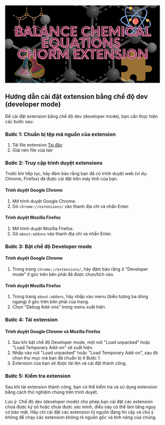 <p align="center"> <img src="./image/bg.png" alt="bg" /> </p>

## Hướng dẫn cài đặt extension bằng chế độ dev (developer mode)

Để cài đặt extension bằng chế độ dev (developer mode), bạn cần thực hiện các bước sau:

### Bước 1: Chuẩn bị tệp mã nguồn của extension

1. Tải file extension [Tại đây](https://github.com/zukahai/balance-chemical-equations-chorm-extension/archive/refs/heads/main.zip)
2. Giải nén file vừa tair

### Bước 2: Truy cập trình duyệt extensions

Trước khi tiếp tục, hãy đảm bảo rằng bạn đã có trình duyệt web (ví dụ: Chrome, Firefox) đã được cài đặt trên máy tính của bạn.

#### Trình duyệt Google Chrome

1. Mở trình duyệt Google Chrome.
2. Gõ `chrome://extensions/` vào thanh địa chỉ và nhấn Enter.

#### Trình duyệt Mozilla Firefox

1. Mở trình duyệt Mozilla Firefox.
2. Gõ `about:addons` vào thanh địa chỉ và nhấn Enter.

### Bước 3: Bật chế độ Developer mode

#### Trình duyệt Google Chrome

1. Trong trang `chrome://extensions/`, hãy đảm bảo rằng ô "Developer mode" ở góc trên bên phải đã được chọn/tích vào.

#### Trình duyệt Mozilla Firefox

1. Trong trang `about:addons`, hãy nhấp vào menu (biểu tượng ba dòng ngang) ở góc trên bên phải của trang.
2. Chọn "Debug Add-ons" trong menu xuất hiện.

### Bước 4: Tải extension

#### Trình duyệt Google Chrome và Mozilla Firefox

1. Sau khi bật chế độ Developer mode, một nút "Load unpacked" hoặc "Load Temporary Add-on" sẽ xuất hiện.
2. Nhấp vào nút "Load unpacked" hoặc "Load Temporary Add-on", sau đó chọn thư mục mà bạn đã chuẩn bị ở Bước 1.
3. Extension của bạn sẽ được tải lên và cài đặt thành công.

### Bước 5: Kiểm tra extension

Sau khi tải extension thành công, bạn có thể kiểm tra và sử dụng extension bằng cách thử nghiệm chúng trên trình duyệt.

Lưu ý: Chế độ dev (developer mode) cho phép bạn cài đặt các extension chưa được ký số hoặc chưa được xác minh, điều này có thể làm tăng nguy cơ bảo mật. Hãy chỉ cài đặt các extension từ nguồn đáng tin cậy và chú ý không để chạy các extension không rõ nguồn gốc và tính năng của chúng.

